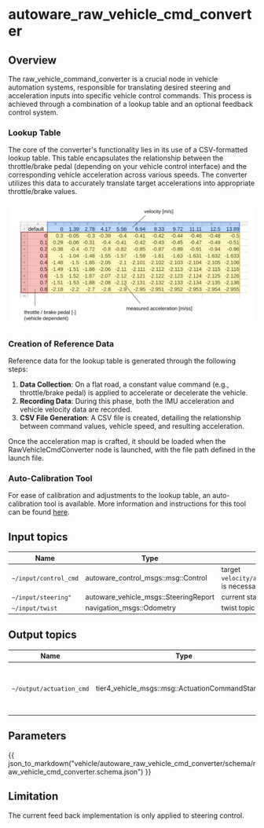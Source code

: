 # autoware_raw_vehicle_cmd_converter

## Overview

The raw_vehicle_command_converter is a crucial node in vehicle automation systems, responsible for translating desired steering and acceleration inputs into specific vehicle control commands. This process is achieved through a combination of a lookup table and an optional feedback control system.

### Lookup Table

The core of the converter's functionality lies in its use of a CSV-formatted lookup table. This table encapsulates the relationship between the throttle/brake pedal (depending on your vehicle control interface) and the corresponding vehicle acceleration across various speeds. The converter utilizes this data to accurately translate target accelerations into appropriate throttle/brake values.

![accel-brake-map-table](./figure/accel-brake-map-table.png)

### Creation of Reference Data

Reference data for the lookup table is generated through the following steps:

1. **Data Collection**: On a flat road, a constant value command (e.g., throttle/brake pedal) is applied to accelerate or decelerate the vehicle.
2. **Recording Data**: During this phase, both the IMU acceleration and vehicle velocity data are recorded.
3. **CSV File Generation**: A CSV file is created, detailing the relationship between command values, vehicle speed, and resulting acceleration.

Once the acceleration map is crafted, it should be loaded when the RawVehicleCmdConverter node is launched, with the file path defined in the launch file.

### Auto-Calibration Tool

For ease of calibration and adjustments to the lookup table, an auto-calibration tool is available. More information and instructions for this tool can be found [here](https://github.com/autowarefoundation/autoware.universe/blob/main/vehicle/accel_brake_map_calibrator/accel_brake_map_calibrator/README.md).

## Input topics

| Name                  | Type                                  | Description                                                                                                        |
| --------------------- | ------------------------------------- | ------------------------------------------------------------------------------------------------------------------ |
| `~/input/control_cmd` | autoware_control_msgs::msg::Control   | target `velocity/acceleration/steering_angle/steering_angle_velocity` is necessary to calculate actuation command. |
| `~/input/steering"`   | autoware_vehicle_msgs::SteeringReport | current status of steering used for steering feed back control                                                     |
| `~/input/twist`       | navigation_msgs::Odometry             | twist topic in odometry is used.                                                                                   |

## Output topics

| Name                     | Type                                             | Description                                             |
| ------------------------ | ------------------------------------------------ | ------------------------------------------------------- |
| `~/output/actuation_cmd` | tier4_vehicle_msgs::msg::ActuationCommandStamped | actuation command for vehicle to apply mechanical input |

## Parameters

{{ json_to_markdown("vehicle/autoware_raw_vehicle_cmd_converter/schema/raw_vehicle_cmd_converter.schema.json") }}

## Limitation

The current feed back implementation is only applied to steering control.
